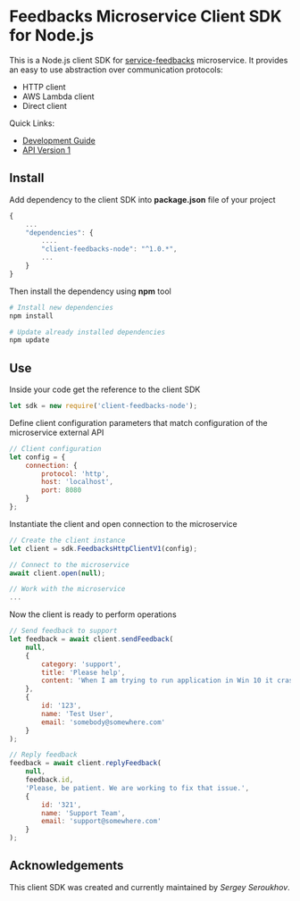 # Feedbacks Microservice Client SDK for Node.js

This is a Node.js client SDK for [service-feedbacks](https://github.com/pip-services-support2/service-feedbacks-node) microservice.
It provides an easy to use abstraction over communication protocols:

* HTTP client
* AWS Lambda client
* Direct client

<a name="links"></a> Quick Links:

* [Development Guide](doc/Development.md)
* [API Version 1](doc/NodeClientApiV1.md)

## Install

Add dependency to the client SDK into **package.json** file of your project
```javascript
{
    ...
    "dependencies": {
        ....
        "client-feedbacks-node": "^1.0.*",
        ...
    }
}
```

Then install the dependency using **npm** tool
```bash
# Install new dependencies
npm install

# Update already installed dependencies
npm update
```

## Use

Inside your code get the reference to the client SDK
```javascript
let sdk = new require('client-feedbacks-node');
```

Define client configuration parameters that match configuration of the microservice external API
```javascript
// Client configuration
let config = {
    connection: {
        protocol: 'http',
        host: 'localhost', 
        port: 8080
    }
};
```

Instantiate the client and open connection to the microservice
```javascript
// Create the client instance
let client = sdk.FeedbacksHttpClientV1(config);

// Connect to the microservice
await client.open(null);

// Work with the microservice
...
```

Now the client is ready to perform operations
```javascript
// Send feedback to support
let feedback = await client.sendFeedback(
    null,
    { 
        category: 'support',
        title: 'Please help',
        content: 'When I am trying to run application in Win 10 it crashes'
    },
    {
        id: '123',
        name: 'Test User',
        email: 'somebody@somewhere.com'
    }
);
```

```javascript
// Reply feedback
feedback = await client.replyFeedback(
    null,
    feedback.id,
    'Please, be patient. We are working to fix that issue.',
    {
        id: '321',
        name: 'Support Team',
        email: 'support@somewhere.com'
    }
);
```    

## Acknowledgements

This client SDK was created and currently maintained by *Sergey Seroukhov*.

